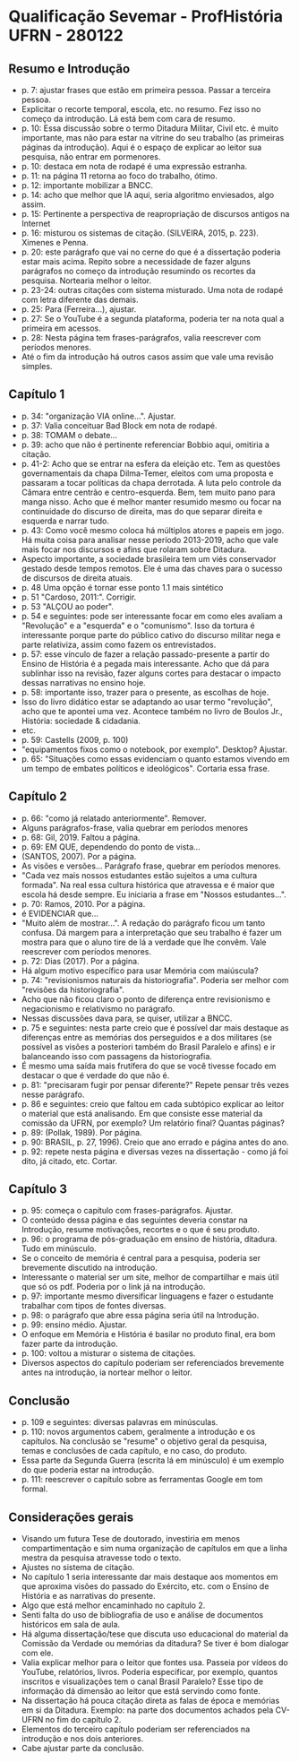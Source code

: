# Qualificação Sevemar - ProfHistória UFRN - 280122

## Resumo e Introdução
- p. 7: ajustar frases que estão em primeira pessoa. Passar a terceira pessoa.
- Explicitar o recorte temporal, escola, etc. no resumo. Fez isso no começo da introdução. Lá está bem com cara de resumo.
- p. 10: Essa discussão sobre o termo Ditadura Militar, Civil etc. é muito importante, mas não para estar na vitrine do seu trabalho (as primeiras páginas da introdução). Aqui é o espaço de explicar ao leitor sua pesquisa, não entrar em pormenores.
- p. 10: destaca em nota de rodapé é uma expressão estranha.
- p. 11: na página 11 retorna ao foco do trabalho, ótimo.
- p. 12: importante mobilizar a BNCC.
- p. 14: acho que melhor que IA aqui, seria algoritmo enviesados, algo assim. 
- p. 15: Pertinente a perspectiva de reapropriação de discursos antigos na Internet
- p. 16: misturou os sistemas de citação. (SILVEIRA, 2015, p. 223). Ximenes e Penna.
- p. 20: este parágrafo que vai no cerne do que é a dissertação poderia estar mais acima. Repito sobre a necessidade de fazer alguns parágrafos no começo da introdução resumindo os recortes da pesquisa. Nortearia melhor o leitor.
- p. 23-24: outras citações com sistema misturado. Uma nota de rodapé com letra diferente das demais.
- p. 25: Para (Ferreira...), ajustar.
- p. 27: Se o YouTube é a segunda plataforma, poderia ter na nota qual a primeira em acessos.
- p. 28: Nesta página tem frases-parágrafos, valia reescrever com períodos menores.
- Até o fim da introdução há outros casos assim que vale uma revisão simples.

## Capítulo 1
- p. 34: "organização VIA online...". Ajustar.
- p. 37: Valia conceituar Bad Block em nota de rodapé.
- p. 38: TOMAM o debate...
- p. 39: acho que não é pertinente referenciar Bobbio aqui, omitiria a citação.
- p. 41-2: Acho que se entrar na esfera da eleição etc. Tem as questões governamentais da chapa Dilma-Temer, eleitos com uma proposta e passaram a tocar políticas da chapa derrotada. A luta pelo controle da Câmara entre centrão e centro-esquerda. Bem, tem muito pano para manga nisso. Acho que é melhor manter resumido mesmo ou focar na continuidade do discurso de direita, mas do que separar direita e esquerda e narrar tudo.
- p. 43: Como você mesmo coloca há múltiplos atores e papeis em jogo. Há muita coisa para analisar nesse período 2013-2019, acho que vale mais focar nos discursos e afins que rolaram sobre Ditadura.
- Aspecto importante, a sociedade brasileira tem um viés conservador gestado desde tempos remotos. Ele é uma das chaves para o sucesso de discursos de direita atuais.
- p. 48 Uma opção é tornar esse ponto 1.1 mais sintético
- p. 51 "Cardoso, 2011:". Corrigir.
- p. 53 "ALÇOU ao poder".
- p. 54 e seguintes: pode ser interessante focar em como eles avaliam a "Revolução" e a "esquerda" e o "comunismo". Isso da tortura é interessante porque parte do público cativo do discurso militar nega e parte relativiza, assim como fazem os entrevistados.
- p. 57: esse vínculo de fazer a relação passado-presente a partir do Ensino de História é a pegada mais interessante. Acho que dá para sublinhar isso na revisão, fazer alguns cortes para destacar o impacto dessas narrativas no ensino hoje.
- p. 58: importante isso, trazer para o presente, as escolhas de hoje.
- Isso do livro didático estar se adaptando ao usar termo "revolução", acho que te apontei uma vez. Acontece também no livro de Boulos Jr., História: sociedade & cidadania.
- etc.
- p. 59: Castells (2009, p. 100)
- "equipamentos fixos como o notebook, por exemplo". Desktop? Ajustar.
- p. 65: "Situações como essas evidenciam o quanto estamos vivendo em um tempo de embates políticos e ideológicos". Cortaria essa frase.

## Capítulo 2
- p. 66: "como já relatado anteriormente". Remover.
- Alguns parágrafos-frase, valia quebrar em períodos menores
- p. 68: Gil, 2019. Faltou a página.
- p. 69: EM QUE, dependendo do ponto de vista...
- (SANTOS, 2007). Por a página.
- As visões e versões... Parágrafo frase, quebrar em períodos menores.
- "Cada vez mais nossos estudantes estão sujeitos a uma cultura formada". Na real essa cultura histórica que atravessa e é maior que escola há desde sempre. Eu iniciaria a frase em "Nossos estudantes...".
- p. 70: Ramos, 2010. Por a página.
- é EVIDENCIAR que...
- "Muito além de mostrar...". A redação do parágrafo ficou um tanto confusa. Dá margem para a interpretação que seu trabalho é fazer um mostra para que o aluno tire de lá a verdade que lhe convêm. Vale reescrever com períodos menores.
- p. 72: Dias (2017). Por a página.
- Há algum motivo específico para usar Memória com maiúscula?
- p. 74: "revisionismos naturais da historiografia". Poderia ser melhor com "revisões da historiografia".
- Acho que não ficou claro o ponto de diferença entre revisionismo e negacionismo e relativismo no parágrafo.
- Nessas discussões dava para, se quiser, utilizar a BNCC.
- p. 75 e seguintes: nesta parte creio que é possível dar mais destaque as diferenças entre as memórias dos perseguidos e a dos militares (se possível as visões a posteriori também do Brasil Paralelo e afins) e ir balanceando isso com passagens da historiografia. 
- É mesmo uma saída mais frutífera do que se você tivesse focado em destacar o que é verdade do que não é.
- p. 81: "precisaram fugir por pensar diferente?" Repete pensar três vezes nesse parágrafo.
- p. 86 e seguintes: creio que faltou em cada subtópico explicar ao leitor o material que está analisando. Em que consiste esse material da comissão da UFRN, por exemplo? Um relatório final? Quantas páginas?
- p. 89: (Pollak, 1989). Por página.
- p. 90: BRASIL, p. 27, 1996). Creio que ano errado e página antes do ano.
- p. 92: repete nesta página e diversas vezes na dissertação - como já foi dito, já citado, etc. Cortar.

## Capítulo 3
- p. 95: começa o capítulo com frases-parágrafos. Ajustar.
- O conteúdo dessa página e das seguintes deveria constar na Introdução, resume motivações, recortes e o que é seu produto.
- p. 96: o programa de pós-graduação em ensino de história, ditadura. Tudo em minúsculo.
- Se o conceito de memória é central para a pesquisa, poderia ser brevemente discutido na introdução.
- Interessante o material ser um site, melhor de compartilhar e mais útil que só os pdf. Poderia por o link já na introdução.
- p. 97: importante mesmo diversificar linguagens e fazer o estudante trabalhar com tipos de fontes diversas.
- p. 98: o parágrafo que abre essa página seria útil na Introdução.
- p. 99: ensino médio. Ajustar.
- O enfoque em Memória e História é basilar no produto final, era bom fazer parte da introdução.
- p. 100: voltou a misturar o sistema de citações.
- Diversos aspectos do capítulo poderiam ser referenciados brevemente antes na introdução, ia nortear melhor o leitor.

## Conclusão
- p. 109 e seguintes: diversas palavras em minúsculas.
- p. 110: novos argumentos cabem, geralmente a introdução e os capítulos. Na conclusão se "resume" o objetivo geral da pesquisa, temas e conclusões de cada capítulo, e no caso, do produto.
- Essa parte da Segunda Guerra (escrita lá em minúsculo) é um exemplo do que poderia estar na introdução.
- p. 111: reescrever o capítulo sobre as ferramentas Google em tom formal.

## Considerações gerais
- Visando um futura Tese de doutorado, investiria em menos compartimentação e sim numa organização de capítulos em que a linha mestra da pesquisa atravesse todo o texto. 
- Ajustes no sistema de citação.
- No capítulo 1 seria interessante dar mais destaque aos momentos em que aproxima visões do passado do Exército, etc. com o Ensino de História e as narrativas do presente.
- Algo que está melhor encaminhado no capítulo 2.
- Senti falta do uso de bibliografia de uso e análise de documentos históricos em sala de aula.
- Há alguma dissertação/tese que discuta uso educacional do material da Comissão da Verdade ou memórias da ditadura? Se tiver é bom dialogar com ele.
- Valia explicar melhor para o leitor que fontes usa. Passeia por vídeos do YouTube, relatórios, livros. Poderia especificar, por exemplo, quantos inscritos e visualizações tem o canal Brasil Paralelo? Esse tipo de informação dá dimensão ao leitor que está servindo como fonte.
- Na dissertação há pouca citação direta as falas de época e memórias em si da Ditadura. Exemplo: na parte dos documentos achados pela CV-UFRN no fim do capítulo 2.
- Elementos do terceiro capítulo poderiam ser referenciados na introdução e nos dois anteriores.
- Cabe ajustar parte da conclusão.

